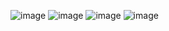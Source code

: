![image](https://github.com/user-attachments/assets/adeb1130-c070-4472-a7ef-805cefd5580a) ![image](https://github.com/user-attachments/assets/d21235f9-9232-4fe5-8cf5-5a0c4dc75320) ![image](https://github.com/user-attachments/assets/ff9de5a5-6946-4bf2-a373-dd2f760f4965) ![image](https://github.com/user-attachments/assets/0b3b67e2-461e-49f3-957c-79cbda076bd6)
 
 

